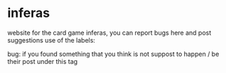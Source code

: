 # inferas
website for the card game inferas, you can report bugs here and post suggestions
use of the labels:<br/>                                                                                                                  

bug: if you found something that you think is not suppost to happen / be their post under this tag


